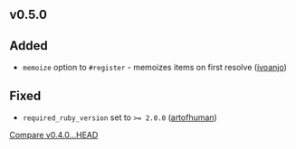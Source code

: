 ## v0.5.0

## Added

* `memoize` option to `#register` - memoizes items on first resolve ([ivoanjo](https://github.com/ivoanjo))

## Fixed

* `required_ruby_version` set to `>= 2.0.0` ([artofhuman](https://github.com/artofhuman))

[Compare v0.4.0...HEAD](https://github.com/dry-rb/dry-container/compare/v0.4.0...HEAD)
